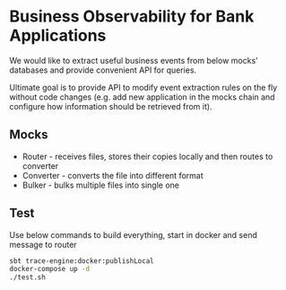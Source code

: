 # Business Observability for Bank Applications

We would like to extract useful business events from below 
mocks' databases and provide convenient API for queries.

Ultimate goal is to provide API to modify event extraction rules on the fly
without code changes (e.g. add new application in the mocks chain
and configure how information should be retrieved from it).

## Mocks

- Router - receives files, stores their copies locally and then routes to converter
- Converter - converts the file into different format
- Bulker - bulks multiple files into single one

## Test

Use below commands to build everything, start in docker and send message to router

```bash
sbt trace-engine:docker:publishLocal
docker-compose up -d
./test.sh
```